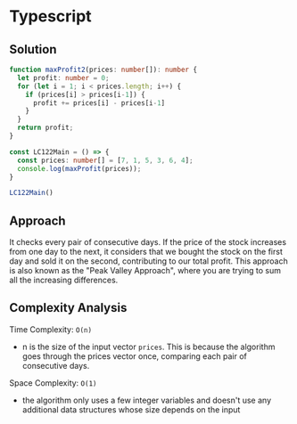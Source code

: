 # Typescript

## Solution

```typescript
function maxProfit2(prices: number[]): number {
  let profit: number = 0;
  for (let i = 1; i < prices.length; i++) {
    if (prices[i] > prices[i-1]) {
      profit += prices[i] - prices[i-1]
    }
  }
  return profit;
}

const LC122Main = () => {
  const prices: number[] = [7, 1, 5, 3, 6, 4];
  console.log(maxProfit(prices));
}

LC122Main()
```

## Approach

It checks every pair of consecutive days. If the price of the stock increases from one day to the next, it considers that we bought the stock on the first day and sold it on the second, contributing to our total profit. This approach is also known as the "Peak Valley Approach", where you are trying to sum all the increasing differences.

## Complexity Analysis

Time Complexity: `O(n)`

* n is the size of the input vector `prices`. This is because the algorithm goes through the prices vector once, comparing each pair of consecutive days.

Space Complexity: `O(1)`

* the algorithm only uses a few integer variables and doesn't use any additional data structures whose size depends on the input
